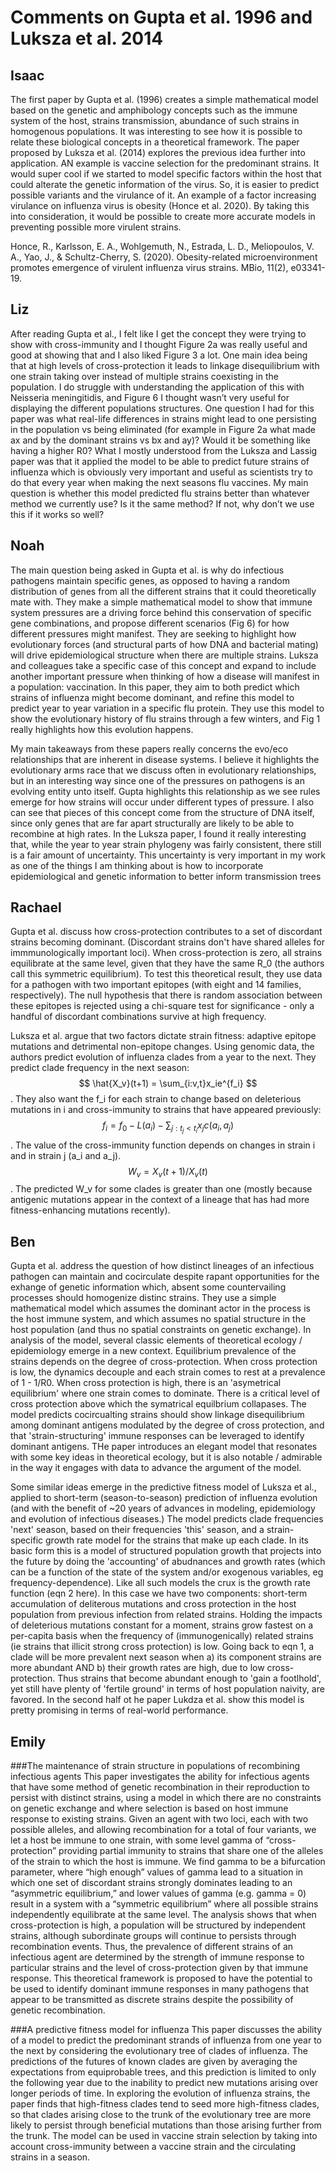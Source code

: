 # Comments on Gupta et al. 1996 and Luksza et al. 2014

## Isaac
The first paper by Gupta et al. (1996) creates a simple mathematical model based on the genetic and amphibology concepts such as the immune system of the host, strains transmission, abundance of such strains in homogenous populations. It was interesting to see how it is possible to relate these biological concepts in a theoretical framework. The paper proposed by Luksza et al. (2014) explores the previous idea further into application. AN example is vaccine selection for the predominant strains. It would super cool if we started to model specific factors within the host that could alterate the genetic information of the virus. So, it is easier to predict possible variants and the virulance of it. An example of a factor increasing virulance on influenza virus is obesity (Honce et al. 2020). By taking this into consideration, it would be possible to create more accurate models in preventing possible more virulent strains.

Honce, R., Karlsson, E. A., Wohlgemuth, N., Estrada, L. D., Meliopoulos, V. A., Yao, J., & Schultz-Cherry, S. (2020). Obesity-related microenvironment promotes emergence of virulent influenza virus strains. MBio, 11(2), e03341-19.

## Liz
After reading Gupta et al., I felt like I get the concept they were trying to show with cross-immunity and I thought Figure 2a was really useful and good at showing that and I also liked Figure 3 a lot. One main idea being that at high levels of cross-protection it leads to linkage disequilibrium with one strain taking over instead of multiple strains coexisting in the population. I do struggle with understanding the application of this with Neisseria meningitidis, and Figure 6 I thought wasn’t very useful for displaying the different populations structures. One question I had for this paper was what real-life differences in strains might lead to one persisting in the population vs being eliminated (for example in Figure 2a what made ax and by the dominant strains vs bx and ay)? Would it be something like having a higher R0?
What I mostly understood from the Luksza and Lassig paper was that it applied the model to be able to predict future strains of influenza which is obviously very important and useful as scientists try to do that every year when making the next seasons flu vaccines. My main question is whether this model predicted flu strains better than whatever method we currently use? Is it the same method? If not, why don’t we use this if it works so well?

## Noah

The main question being asked in Gupta et al. is why do infectious pathogens maintain specific genes, as opposed to having a random distribution of genes from all the different strains that it could theoretically mate with.
They make a simple mathematical model to show that immune system pressures are a driving force behind this conservation of specific gene combinations, and propose different scenarios (Fig 6) for how different pressures might manifest.
They are seeking to highlight how evolutionary forces (and structural parts of how DNA and bacterial mating) will drive epidemiological structure when there are multiple strains.
Luksza and colleagues take a specific case of this concept and expand to include another important pressure when thinking of how a disease will manifest in a population: vaccination.
In this paper, they aim to both predict which strains of influenza might become dominant, and refine this model to predict year to year variation in a specific flu protein.
They use this model to show the evolutionary history of flu strains through a few winters, and Fig 1 really highlights how this evolution happens.

My main takeaways from these papers really concerns the evo/eco relationships that are inherent in disease systems.
I believe it highlights the evolutionary arms race that we discuss often in evolutionary relationships, but in an interesting way since one of the pressures on pathogens is an evolving entity unto itself.
Gupta highlights this relationship as we see rules emerge for how strains will occur under different types of pressure.
I also can see that pieces of this concept come from the structure of DNA itself, since only genes that are far apart structurally are likely to be able to recombine at high rates.
In the Luksza paper, I found it really interesting that, while the year to year strain phylogeny was fairly consistent, there still is a fair amount of uncertainty.
This uncertainty is very important in my work as one of the things I am thinking about is how to incorporate epidemiological and genetic information to better inform transmission trees

## Rachael 
Gupta et al. discuss how cross-protection contributes to a set of discordant strains becoming dominant. (Discordant strains don't have shared alleles for immmunologically important loci). When cross-protection is zero, all strains equilibrate at the same level, given that they have the same R_0 (the authors call this symmetric equilibrium). To test this theoretical result, they use data for a pathogen with two important epitopes (with eight and 14 families, respectively). The null hypothesis that there is random association between these epitopes is rejected using a chi-square test for significance - only a handful of discordant combinations survive at high frequency.

Luksza et al. argue that two factors dictate strain fitness: adaptive epitope mutations and detrimental non-epitope changes. Using genomic data, the authors predict evolution of influenza clades from a year to the next. They predict clade frequency in the next season: $$ \hat{X_v}(t+1) = \sum_{i:v,t}x_ie^{f_i} $$.
They also want the f_i for each strain to change based on deleterious mutations in i and cross-immunity to strains that have appeared previously: $$f_i = f_0 - L(a_i) - \sum_{j:t_j<t_i}x_jc(a_i,a_j)$$.
The value of the cross-immunity function depends on changes in strain i and in strain j (a_i and a_j).
$$ W_v = X_v(t+1)/X_v(t) $$. The predicted W_v for some clades is greater than one (mostly because antigenic mutations appear in the context of a lineage that has had more fitness-enhancing mutations recently).

## Ben
Gupta et al. address the question of how distinct lineages of an infectious pathogen can maintain and cocirculate despite rapant opportunities for the exhange of genetic information which, absent some countervailing processes should homogenize distinc strains. They use a simple mathematical model which assumes the dominant actor in the process is the host immune system, and which assumes no spatial structure in the host population (and thus no spatial constraints on genetic exchange). In analysis of the model, several classic elements of theoretical ecology / epidemiology emerge in a new context. Equilibrium prevalence of the strains depends on the degree of cross-protection. When cross protection is low, the dynamics decouple and each strain comes to rest at a prevalence of 1 - 1/R0. When cross protection is high, there is an 'asymetrical equilibrium' where one strain comes to dominate. There is a critical level of cross protection above which the symatrical equilbrium collapases. The model predicts cocircualting strains should show linkage disequilibrium among dominant antigens modulated by the degree of cross protection, and that 'strain-structuring' immune responses can be leveraged to identify dominant antigens. THe paper introduces an elegant model that resonates with some key ideas in theoretical ecology, but it is also notable / admirable in the way it engages with data to advance the argument of the model.

Some similar ideas emerge in the predictive fitness model of Luksza et al., applied to short-term (season-to-season) prediction of influenza evolution (and with the benefit of ~20 years of advances in modeling, epidemiology and evolution of infectious diseases.) The model predicts clade frequencies 'next' season, based on their frequencies 'this' season, and a strain-specific growth rate model for the strains that make up each clade. In its basic form this is a model of structured population growth that projects into the future by doing the 'accounting' of abudnances and growth rates (which can be a function of the state of the system and/or exogenous variables, eg frequency-dependence). Like all such models the crux is the growth rate function (eqn 2 here). In this case we have two components: short-term accumulation of deliterous mutations and cross protection in the host population from previous infection from related strains. Holding the impacts of deleterious mutations constant for a moment, strains grow fastest on a per-capita basis when the frequency of (immunogenically) related strains (ie strains that illicit strong cross protection) is low. Going back to eqn 1, a clade will be more prevalent next season when a) its component strains are more abundant AND b) their growth rates are high, due to low cross-protection. Thus strains that become abundant enough to 'gain a footlhold', yet still have plenty of 'fertile ground' in terms of host population naivity, are favored. In the second half ot he paper Lukdza et al. show this model is pretty promising in terms of real-world performance.

## Emily

###The maintenance of strain structure in populations of recombining infectious agents
This paper investigates the ability for infectious agents that have some method of genetic recombination in their reproduction to persist with distinct strains, using a model in which there are no constraints on genetic exchange and where selection is based on host immune response to existing strains. Given an agent with two loci, each with two possible alleles, and allowing recombination for a total of four variants, we let a host be immune to one strain, with some level gamma of “cross-protection” providing partial immunity to strains that share one of the alleles of the strain to which the host is immune. We find gamma to be a bifurcation parameter, where “high enough” values of gamma lead to a situation in which one set of discordant strains strongly dominates leading to an “asymmetric equilibrium,” and lower values of gamma (e.g. gamma = 0) result in a system with a “symmetric equilibrium” where all possible strains independently equilibrate at the same level. The analysis shows that when cross-protection is high, a population will be structured by independent strains, although subordinate groups will continue to persists through recombination events. Thus, the prevalence of different strains of an infectious agent are determined by the strength of immune response to particular strains and the level of cross-protection given by that immune response. This theoretical framework is proposed to have the potential to be used to identify dominant immune responses in many pathogens that appear to be transmitted as discrete strains despite the possibility of genetic recombination.

###A predictive fitness model for influenza
This paper discusses the ability of a model to predict the predominant strands of influenza from one year to the next by considering the evolutionary tree of clades of influenza. The predictions of the futures of known clades are given by averaging the expectations from equiprobable trees, and this prediction is limited to only the following year due to the inability to predict new mutations arising over longer periods of time. In exploring the evolution of influenza strains, the paper finds that high-fitness clades tend to seed more high-fitness clades, so that clades arising close to the trunk of the evolutionary tree are more likely to persist through beneficial mutations than those arising further from the trunk. The model can be used in vaccine strain selection by taking into account cross-immunity between a vaccine strain and the circulating strains in a season.



